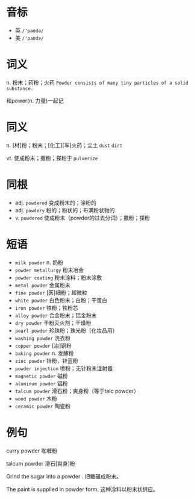 # 音标

- 英 `/'paʊdə/`
- 美 `/'paʊdɚ/`

# 词义

n. 粉末；药粉；火药
`Powder consists of many tiny particles of a solid substance.`



和power(n. 力量)一起记

# 同义

n. [材]粉；粉末；[化工][军]火药；尘土
`dust` `dirt`

vt. 使成粉末；撒粉；搽粉于
`pulverize`

# 同根

- adj. `powdered` 变成粉末的；涂粉的
- adj. `powdery` 粉的；粉状的；布满粉状物的
- v. `powdered` 使成粉末（powder的过去分词）；撒粉；搽粉

# 短语

- `milk powder` n. 奶粉
- `powder metallurgy` 粉末冶金
- `powder coating` 粉末涂料；粉末涂敷
- `metal powder` 金属粉末
- `fine powder` [医]细粉；超微粒
- `white powder` 白色粉末；白粉；干蛋白
- `iron powder` 铁粉；铁粉芯
- `alloy powder` 合金粉末；铝金粉末
- `dry powder` 干粉灭火剂；干燥粉
- `pearl powder` 珍珠粉；珠光粉（化妆品用）
- `washing powder` 洗衣粉
- `copper powder` [冶]铜粉
- `baking powder` n. 发酵粉
- `zinc powder` 锌粉，锌蓝粉
- `powder injection` 喷粉；无针粉未注射器
- `magnetic powder` 磁粉
- `aluminum powder` 铝粉
- `talcum powder` 滑石粉；爽身粉（等于talc powder）
- `wood powder` 木粉
- `ceramic powder` 陶瓷粉

# 例句

curry powder
咖喱粉

talcum powder
滑石[爽身]粉

Grind the sugar into a powder .
把糖碾成粉末。

The paint is supplied in powder form.
这种涂料以粉末状供应。


